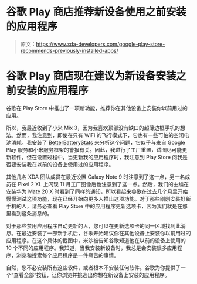 # 谷歌 Play 商店推荐新设备使用之前安装的应用程序

> 原文：<https://www.xda-developers.com/google-play-store-recommends-previously-installed-apps/>

# 谷歌 Play 商店现在建议为新设备安装之前安装的应用程序

谷歌在 Play Store 中推出了一项新功能，推荐你在其他设备上安装你以前用过的应用。

所以，我最近收到了小米 Mix 3，因为我喜欢顶部没有缺口的超薄边框手机的想法。然而，我注意到，即使在只有 WiFi 的飞行模式下，它也有一些可怕的空闲电池消耗。我安装了 [BetterBatteryStats](https://play.google.com/store/apps/details?id=com.asksven.betterbatterystats&hl=en_US) 来分析这个问题，它似乎与来自 Google Play 服务和小米服务框架的警报有关。因此，我进行了工厂重置，试图尽可能更新软件，但在设置过程中，当更新我的应用程序时，我注意到 Play Store 问我是否要安装我在以前的设备上使用过的应用程序。

其他几名 XDA 团队成员在最近设置 Galaxy Note 9 时注意到了这一点，另一名成员在 Pixel 2 XL 上闪现 11 月工厂图像后也注意到了这一点。然后，我们的主编在安装华为 Mate 20 X 时看到了同样的通知，所以看起来谷歌在过去几个月里开始慢慢测试这项功能，现在已经开始向更多人推出这项功能。对于那些刚刚安装好新手机的人，请务必查看 Play Store 中的应用程序更新选项卡，因为我们就是在那里看到这条消息的。

对于那些禁用应用程序自动更新的人，您可以在更新选项卡的同一区域找到此消息。在最近安装了一部新手机后，谷歌开始建议你在其他设备上安装你以前用过的应用程序。在这个具体的截图中，米沙被告知谷歌知道他在以前的设备上使用的 10 个不同的应用程序。我知道，当我安装新设备时，我总是会安装很多应用程序，浏览和搜索每个应用程序是一件痛苦的事情。

自然，您不必安装所有这些软件，或者根本不安装任何软件。谷歌为你提供了一个“查看全部”按钮，让你浏览并挑选出你想在新设备上安装的应用程序。
